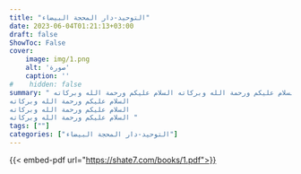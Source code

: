 ```yaml
---
title: "التوحيد-دار المحجة البيضاء"
date: 2023-06-04T01:21:13+03:00
draft: false
ShowToc: False
cover:
    image: img/1.png
    alt: 'صورة'
    caption: ''
#    hidden: false
summary: " السلام عليكم ورحمة الله وبركاته السلام عليكم ورحمة الله وبركاته السلام عليكم ورحمة الله وبركاته السلام عليكم ورحمة الله وبركاته السلام عليكم ورحمة الله وبركاته السلام عليكم ورحمة الله وبركاته السلام عليكم ورحمة الله وبركاته
السلام عليكم ورحمة الله وبركاته 
السلام عليكم ورحمة الله وبركاته 
السلام عليكم ورحمة الله وبركاته " 
tags: [""]
categories: ["التوحيد-دار المحجة البيضاء"]
---
```

{{< embed-pdf url="https://shate7.com/books/1.pdf">}} 